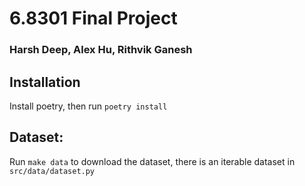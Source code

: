# 6.8301 Final Project
### Harsh Deep, Alex Hu, Rithvik Ganesh

## Installation

Install poetry, then run `poetry install`

## Dataset:
Run `make data` to download the dataset, there is an iterable dataset in `src/data/dataset.py`